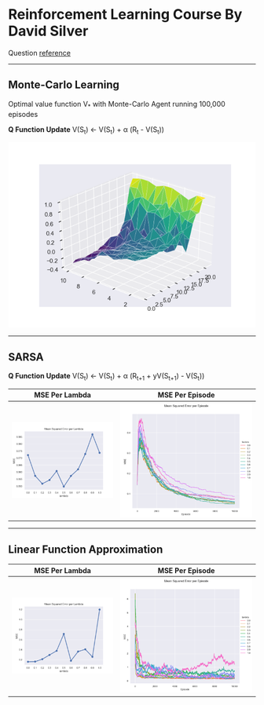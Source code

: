 # Reinforcement Learning Course By David Silver

Question [reference]

---
## Monte-Carlo Learning
Optimal value function V<sub>*</sub> with Monte-Carlo Agent running 100,000 episodes

**Q Function Update**
V(S<sub>t</sub>) ← V(S<sub>t</sub>) + α (R<sub>t</sub> - V(S<sub>t</sub>))

![Tri-Surface Plot][mcGraph]

---
## SARSA
**Q Function Update**
V(S<sub>t</sub>) ← V(S<sub>t</sub>) + α (R<sub>t+1</sub> + yV(S<sub>t+1</sub>)  - V(S<sub>t</sub>))

MSE Per Lambda                  |  MSE Per Episode
:------------------------------:|:-------------------------:
![Point Plot][tdGraph1]  |  ![FacetGrid][tdGraph2]

---
## Linear Function Approximation

MSE Per Lambda                  |  MSE Per Episode
:------------------------------:|:-------------------------:
![Point Plot][lfaGraph1] |  ![FacetGrid][lfaGraph2]


[reference]: http://www0.cs.ucl.ac.uk/staff/d.silver/web/Teaching_files/Easy21-Johannes.pdf
[mcGraph]: https://raw.githubusercontent.com/weiweitoo/easy21-rl/master/img/mc.png
[tdGraph1]: https://raw.githubusercontent.com/weiweitoo/easy21-rl/master/img/td1.png
[tdGraph2]: https://raw.githubusercontent.com/weiweitoo/easy21-rl/master/img/td2.png
[lfaGraph1]: https://raw.githubusercontent.com/weiweitoo/easy21-rl/master/img/lfa1.png
[lfaGraph2]: https://raw.githubusercontent.com/weiweitoo/easy21-rl/master/img/lfa2.png